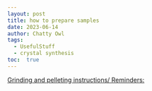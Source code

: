 ```yaml
---
layout: post
title: how to prepare samples 
date: 2023-06-14
author: Chatty Owl  
tags: 
  - UsefulStuff 
  - crystal synthesis
toc:  true
---
```



[Grinding and pelleting instructions/ Reminders:](/Grinding_Pelleting.pdf)
